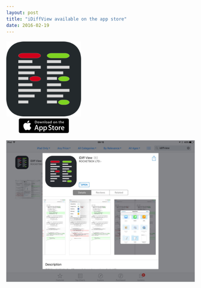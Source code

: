 ```yaml
---
layout: post
title: "iDiffView available on the app store"
date: 2016-02-19
---
```



<div style="display:table"><div><a href="https://itunes.apple.com/us/app/idiff-view/id1084386974?mt=8"><img src="/images/iDiffView/iDiffViewIcon.svg" style="display:table-cell;vertical-align:middle;width:200px;margin:5px auto;"/></a></div><div><a href="https://itunes.apple.com/us/app/idiff-view/id1084386974?mt=8"><img src="/images/apple-marketing-images/App_Store_Badge_US-UK_135x40.svg" style="display:table-cell; vertical-align:middle; height:40px;width:135px;margin:5px auto"/></a></div></div>

![](/images/iDiffView/appstore-idiffview.jpg)
